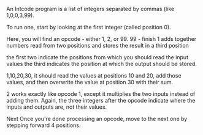 An Intcode program is a list of integers separated by commas (like 1,0,0,3,99).

To run one, start by looking at the first integer (called position 0).

Here, you will find an opcode - either 1, 2, or 99.
99 - finish
1
adds together numbers read from two positions and stores the result in a third position

the first two indicate the positions from which you should read the input values
the third indicates the position at which the output should be stored.

1,10,20,30, it should read the values at positions 10 and 20, add those values, and then overwrite the value at position 30 with their sum.

2
works exactly like opcode 1, except it multiplies the two inputs instead of adding them. Again, the three integers after the opcode indicate where the inputs and outputs are, not their values.

Next
Once you're done processing an opcode, move to the next one by stepping forward 4 positions.
